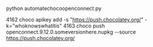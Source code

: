 ﻿python automatechocoopenconnect.py

 4162  choco apikey add -s "https://push.chocolatey.org/" -k="whoknowswhatitis"
 4163  choco push openconnect.9.12.0.someversionhere.nupkg --source https://push.chocolatey.org/
